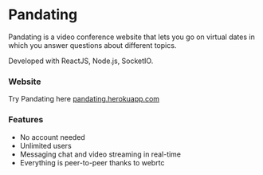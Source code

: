 # Pandating


Pandating is a video conference website that lets you go on virtual dates in which you answer questions about different topics.

Developed with ReactJS, Node.js, SocketIO.


### Website
Try Pandating here [pandating.herokuapp.com](https://pandating.herokuapp.com/)


### Features
- No account needed
- Unlimited users
- Messaging chat and video streaming in real-time
- Everything is peer-to-peer thanks to webrtc
